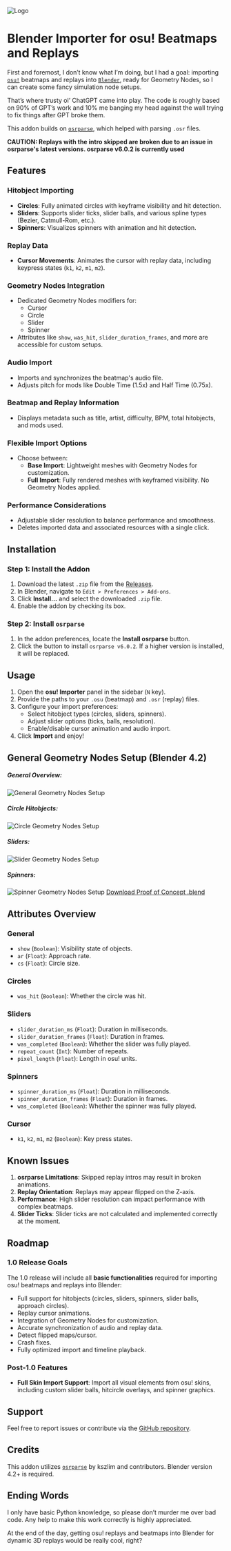 ![Logo](Logo%20v0.2_1280x640.png)
# Blender Importer for osu! Beatmaps and Replays

First and foremost, I don’t know what I’m doing, but I had a goal: importing [`osu!`](https://osu.ppy.sh/) beatmaps and replays into [`Blender`](https://www.blender.org/), ready for Geometry Nodes, so I can create some fancy simulation node setups.

That’s where trusty ol’ ChatGPT came into play. The code is roughly based on 90% of GPT’s work and 10% me banging my head against the wall trying to fix things after GPT broke them.

This addon builds on [`osrparse`](https://github.com/kszlim/osu-replay-parser), which helped with parsing `.osr` files.

**CAUTION: Replays with the intro skipped are broken due to an issue in osrparse's latest versions. osrparse v6.0.2 is currently used**

## Features

### Hitobject Importing
- **Circles**: Fully animated circles with keyframe visibility and hit detection.
- **Sliders**: Supports slider ticks, slider balls, and various spline types (Bezier, Catmull-Rom, etc.).
- **Spinners**: Visualizes spinners with animation and hit detection.

### Replay Data
- **Cursor Movements**: Animates the cursor with replay data, including keypress states (`k1`, `k2`, `m1`, `m2`).

### Geometry Nodes Integration
- Dedicated Geometry Nodes modifiers for:
  - Cursor
  - Circle
  - Slider
  - Spinner
- Attributes like `show`, `was_hit`, `slider_duration_frames`, and more are accessible for custom setups.

### Audio Import
- Imports and synchronizes the beatmap's audio file.
- Adjusts pitch for mods like Double Time (1.5x) and Half Time (0.75x).

### Beatmap and Replay Information
- Displays metadata such as title, artist, difficulty, BPM, total hitobjects, and mods used.

### Flexible Import Options
- Choose between:
  - **Base Import**: Lightweight meshes with Geometry Nodes for customization.
  - **Full Import**: Fully rendered meshes with keyframed visibility. No Geometry Nodes applied.

### Performance Considerations
- Adjustable slider resolution to balance performance and smoothness.
- Deletes imported data and associated resources with a single click.

## Installation

### Step 1: Install the Addon
1. Download the latest `.zip` file from the [Releases](https://github.com/wavezz1/import_osu_addon/releases).
2. In Blender, navigate to `Edit > Preferences > Add-ons`.
3. Click **Install...** and select the downloaded `.zip` file.
4. Enable the addon by checking its box.

### Step 2: Install `osrparse`
1. In the addon preferences, locate the **Install osrparse** button.
2. Click the button to install `osrparse v6.0.2`. If a higher version is installed, it will be replaced.

## Usage

1. Open the **osu! Importer** panel in the sidebar (`N` key).
2. Provide the paths to your `.osu` (beatmap) and `.osr` (replay) files.
3. Configure your import preferences:
   - Select hitobject types (circles, sliders, spinners).
   - Adjust slider options (ticks, balls, resolution).
   - Enable/disable cursor animation and audio import.
4. Click **Import** and enjoy!

## General Geometry Nodes Setup (Blender 4.2)
##### General Overview:
![General Geometry Nodes Setup](geo_setup/geo_nodes_setup_general.png)

##### Circle Hitobjects:
![Circle Geometry Nodes Setup](geo_setup/geo_nodes_setup_circle.png)

##### Sliders:
![Slider Geometry Nodes Setup](geo_setup/geo_nodes_setup_slider.png)

##### Spinners:
![Spinner Geometry Nodes Setup](geo_setup/geo_nodes_setup_spinner.png)
[Download Proof of Concept .blend](blendfile/%5Bblender_4.2%5Dosu_in_blender_proof_of_concept.blend)

## Attributes Overview

### General
- `show` (`Boolean`): Visibility state of objects.
- `ar` (`Float`): Approach rate.
- `cs` (`Float`): Circle size.

### Circles
- `was_hit` (`Boolean`): Whether the circle was hit.

### Sliders
- `slider_duration_ms` (`Float`): Duration in milliseconds.
- `slider_duration_frames` (`Float`): Duration in frames.
- `was_completed` (`Boolean`): Whether the slider was fully played.
- `repeat_count` (`Int`): Number of repeats.
- `pixel_length` (`Float`): Length in osu! units.

### Spinners
- `spinner_duration_ms` (`Float`): Duration in milliseconds.
- `spinner_duration_frames` (`Float`): Duration in frames.
- `was_completed` (`Boolean`): Whether the spinner was fully played.

### Cursor
- `k1`, `k2`, `m1`, `m2` (`Boolean`): Key press states.

## Known Issues

1. **osrparse Limitations**: Skipped replay intros may result in broken animations.
2. **Replay Orientation**: Replays may appear flipped on the Z-axis.
3. **Performance**: High slider resolution can impact performance with complex beatmaps.
4. **Slider Ticks**: Slider ticks are not calculated and implemented correctly at the moment.

## Roadmap

### 1.0 Release Goals
The 1.0 release will include all **basic functionalities** required for importing osu! beatmaps and replays into Blender:
- Full support for hitobjects (circles, sliders, spinners, slider balls, approach circles).
- Replay cursor animations.
- Integration of Geometry Nodes for customization.
- Accurate synchronization of audio and replay data.
- Detect flipped maps/cursor.
- Crash fixes.
- Fully optimized import and timeline playback.

### Post-1.0 Features
- **Full Skin Import Support**: Import all visual elements from osu! skins, including custom slider balls, hitcircle overlays, and spinner graphics.

## Support

Feel free to report issues or contribute via the [GitHub repository](https://github.com/wavezz1/import_osu_addon/issues).

## Credits

This addon utilizes [`osrparse`](https://github.com/kszlim/osu-replay-parser) by kszlim and contributors. Blender version 4.2+ is required.

## Ending Words

I only have basic Python knowledge, so please don’t murder me over bad code. Any help to make this work correctly is highly appreciated.

At the end of the day, getting osu! replays and beatmaps into Blender for dynamic 3D replays would be really cool, right?
